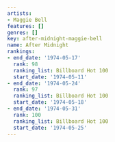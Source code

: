 ```yaml
---
artists:
- Maggie Bell
features: []
genres: []
key: after-midnight-maggie-bell
name: After Midnight
rankings:
- end_date: '1974-05-17'
  rank: 98
  ranking_list: Billboard Hot 100
  start_date: '1974-05-11'
- end_date: '1974-05-24'
  rank: 97
  ranking_list: Billboard Hot 100
  start_date: '1974-05-18'
- end_date: '1974-05-31'
  rank: 100
  ranking_list: Billboard Hot 100
  start_date: '1974-05-25'
---
```


